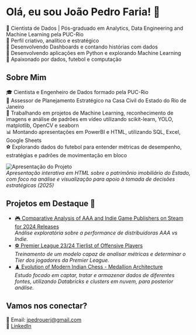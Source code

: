 # Olá, eu sou João Pedro Faria! 👋  

🔹 Cientista de Dados | Pós-graduado em Analytics, Data Engineering and Machine Learning pela PUC-Rio <br>
🔹 Perfil criativo, analítico e estratégico <br>
🔹 Desenvolvendo Dashboards e contando histórias com dados <br>
🔹 Desenvolvendo aplicações em Python e explorando Machine Learning  <br>
🔹 Apaixonado por dados, futebol e computação  <br>



## Sobre Mim  
🎓 Cientista e Engenheiro de Dados formado pela PUC-Rio <br>
💼 Assessor de Planejamento Estratégico na Casa Civil do Estado do Rio de Janeiro <br>
🚀 Trabalhando em projetos de Machine Learning, reconhecimento de imagens e análise de padrões em vídeo utilizando scikit-learn, YOLO, matplotlib, OpenCV e seaborn <br>
📊 Montando apresentações em PowerBI e HTML, utilizando SQL, Excel, Google Sheets <br>
⚽ Explorando dados do futebol para entender métricas de desempenho, estratégias e padrões de movimentação em bloco <br>

![Apresentação do Projeto](https://github.com/jpedrocf/images-gifs/blob/main/ImoveisCurriculo.gif) <br>
_Apresentação interativa em HTML sobre o patrimônio imobiliário do Estado, com foco na análise e visualização para apoio à tomada de decisões estratégicas (2025)_

## Projetos em Destaque 🚀  
 
- [🎮 Comparative Analysis of AAA and Indie Game Publishers on Steam for 2024 Releases](https://github.com/jpedrocf/Data-Analysis-AAA-x-Indie-Publishers)  
  *Análise exploratória sobre a performance de distribuidoras AAA vs Indie.*
- [⚽ Premier League 23/24 Tierlist of Offensive Players](https://github.com/jpedrocf/Machine-Learning-Premier-League-23-24-Performance)  
  *Treinamento de um modelo capaz de analisar métricas e determinar o Tier dos jogadores da Premier League.*
- [♟️ Evolution of Modern Indian Chess - Medallion Architecture](https://github.com/jpedrocf/Data-Engineering-Indian-Chess)  
  *Estudo focado em captar, tratar e armazenar dados de diferentes fontes, utilizando Databricks e clusters em nuvem, para posterior análise.*     


## Vamos nos conectar?  
📧 Email: jpedrouerj@gmail.com  
🔗 [LinkedIn](https://www.linkedin.com/in/joaopedro-faria/) 


<!--
**jpedrocf/jpedrocf** is a ✨ _special_ ✨ repository because its `README.md` (this file) appears on your GitHub profile.

Here are some ideas to get you started:

- 🔭 I’m currently working on ...
- 🌱 I’m currently learning ...
- 👯 I’m looking to collaborate on ...
- 🤔 I’m looking for help with ...
- 💬 Ask me about ...
- 📫 How to reach me: ...
- 😄 Pronouns: ...
- ⚡ Fun fact: ...
-->
